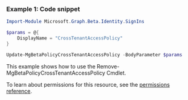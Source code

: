 ### Example 1: Code snippet

```powershell
Import-Module Microsoft.Graph.Beta.Identity.SignIns

$params = @{
	DisplayName = "CrossTenantAccessPolicy"
}

Update-MgBetaPolicyCrossTenantAccessPolicy -BodyParameter $params
```
This example shows how to use the Remove-MgBetaPolicyCrossTenantAccessPolicy Cmdlet.

To learn about permissions for this resource, see the [permissions reference](/graph/permissions-reference).

